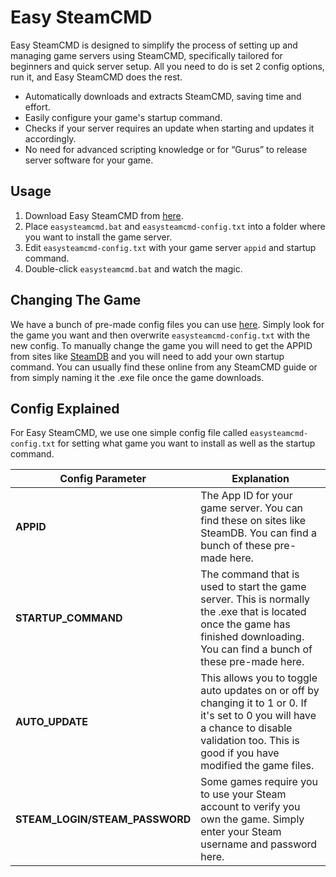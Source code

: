 # Easy SteamCMD

Easy SteamCMD is designed to simplify the process of setting up and managing game servers using SteamCMD, specifically tailored for beginners and quick server setup. All you need to do is set 2 config options, run it, and Easy SteamCMD does the rest.

- Automatically downloads and extracts SteamCMD, saving time and effort.
- Easily configure your game's startup command.
- Checks if your server requires an update when starting and updates it accordingly.
- No need for advanced scripting knowledge or for “Gurus” to release server software for your game.

## Usage

1. Download Easy SteamCMD from [here](https://github.com/ghostcap-gaming/easy-steamcmd/archive/refs/heads/main.zip).
2. Place `easysteamcmd.bat` and `easysteamcmd-config.txt` into a folder where you want to install the game server.
3. Edit `easysteamcmd-config.txt` with your game server `appid` and startup command.
4. Double-click `easysteamcmd.bat` and watch the magic.

## Changing The Game
We have a bunch of pre-made config files you can use [here](https://github.com/ghostcap-gaming/easy-steamcmd/tree/main/game-configs). Simply look for the game you want and then overwrite `easysteamcmd-config.txt` with the new config. To manually change the game you will need to get the APPID from sites like [SteamDB](https://steamdb.info/) and you will need to add your own startup command. You can usually find these online from any SteamCMD guide or from simply naming it the .exe file once the game downloads.

## Config Explained

For Easy SteamCMD, we use one simple config file called `easysteamcmd-config.txt` for setting what game you want to install as well as the startup command.

| Config Parameter    | Explanation                                                                                           |
|---------------------|-------------------------------------------------------------------------------------------------------|
| **APPID**           | The App ID for your game server. You can find these on sites like SteamDB. You can find a bunch of these pre-made here. |
| **STARTUP_COMMAND** | The command that is used to start the game server. This is normally the .exe that is located once the game has finished downloading. You can find a bunch of these pre-made here. |
| **AUTO_UPDATE**     | This allows you to toggle auto updates on or off by changing it to 1 or 0. If it's set to 0 you will have a chance to disable validation too. This is good if you have modified the game files. |
| **STEAM_LOGIN/STEAM_PASSWORD** | Some games require you to use your Steam account to verify you own the game. Simply enter your Steam username and password here. |

